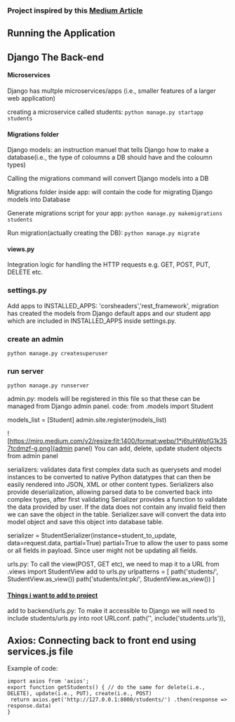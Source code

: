 ### Project inspired by this [Medium Article](https://medium.com/@fizaashraf37/develop-a-crud-application-using-django-and-react-part-1-2e8927a1e0c8)

## Running the Application

## Django The Back-end
#### Microservices
Django has multple microservices/apps (i.e., smaller features of a larger web application)

creating a microservice called students: `python manage.py startapp students`

#### Migrations folder
Django models: an instruction manuel that tells Django how to make a database(i.e., the type of coloumns a DB should have and the coloumn types)

Calling the migrations command will convert Django models into a DB

Migrations folder inside app: will contain the code for migrating Django models into Database

Generate migrations script for your app: `python manage.py makemigrations students` 

Run migration(actually creating the DB): `python manage.py migrate`

#### views.py
Integration logic for handling the HTTP requests e.g. GET, POST, PUT, DELETE etc.

### settings.py 
Add apps to INSTALLED_APPS: 'corsheaders','rest_framework', migration has created the models from Django default apps and our student app which are included in INSTALLED_APPS inside settings.py.

### create an admin
`python manage.py createsuperuser`

### run server
`python manage.py runserver`

admin.py: models will be registered in this file so that these can be managed from Django admin panel. 
code: from .models import Student

models_list = [Student] admin.site.register(models_list)

![https://miro.medium.com/v2/resize:fit:1400/format:webp/1*j6tuHWpfG1k357tcdmzf-g.png](admin panel) You can add, delete, update student objects from admin panel

serializers: validates data first complex data such as querysets and model instances to be converted to native Python datatypes that can then be easily rendered into JSON, XML or other content types. Serializers also provide deserialization, allowing parsed data to be converted back into complex types, after first validating Serializer provides a function to validate the data provided by user. If the data does not contain any invalid field then we can save the object in the table. Serializer.save will convert the data into model object and save this object into database table.

serializer = StudentSerializer(instance=student_to_update, data=request.data, partial=True) partial=True to allow the user to pass some or all fields in payload. Since user might not be updating all fields.

urls.py: To call the view(POST, GET etc), we need to map it to a URL from .views import StudentView add to urls.py urlpatterns = [ path('students/', StudentView.as_view()) path('students/int:pk/', StudentView.as_view()) ]

#### [Things i want to add to project](https://trello.com/b/Ic3mpKMk/sleeptrack-app)

add to backend/urls.py: To make it accessible to Django we will need to include students/urls.py into root URLconf. path('', include('students.urls')),

## Axios: Connecting back to front end using services.js file 
Example of code: 

```
import axios from 'axios';
export function getStudents() { // do the same for delete(i.e., DELETE), update(i.e., PUT), create(i.e., POST)
 return axios.get('http://127.0.0.1:8000/students/') .then(response => response.data)
}
```
